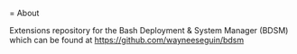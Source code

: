 = About

Extensions repository for the Bash Deployment & System Manager (BDSM) which
can be found at https://github.com/wayneeseguin/bdsm
